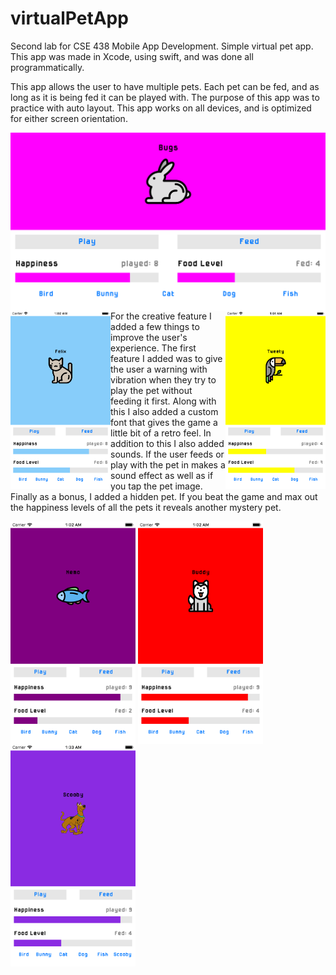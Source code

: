 # virtualPetApp
<p>Second lab for CSE 438 Mobile App Development. Simple virtual pet app. This app was made in Xcode, using swift, and was done all programmatically.</p>
<p>This app allows the user to have multiple pets. Each pet can be fed, and as long as it is being fed it can be played with. The purpose of this app was to practice with auto layout. This app works on all devices, and is optimized for either screen orientation.</p>
<p>
<img align="left" src="bunnyScreenshot.png" height="285">
<img align="left" src="catScreenshot.png" height="285">
<img align="right" src="birdScreenshot.png" height="285">
</p>
<br>
<p>For the creative feature I added a few things to improve the user's experience. The first feature I added was to give the user a warning with vibration when they try to play the pet without feeding it first. Along with this I also added a custom font that gives the game a little bit of a retro feel. In addition to this I also added sounds. If the user feeds or play with the pet in makes a sound effect as well as if you tap the pet image. Finally as a bonus, I added a hidden pet. If you beat the game and max out the happiness levels of all the pets it reveals another mystery pet.</p>
<p>
<img align="center" src="fishScreenshot.png" width="200">
<img align="center" src="dogScreenshot.png" width="200">
<img align="center" src="scoobyScreenshot.png" width="200">
</p>
